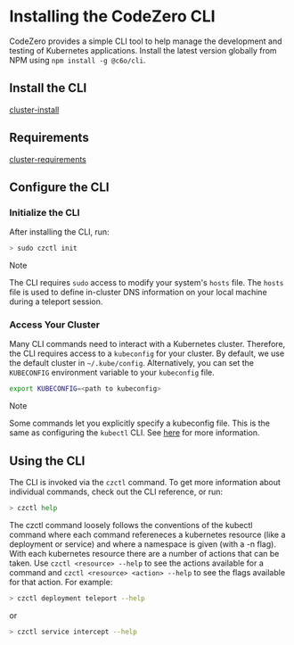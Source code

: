 # Installing the CodeZero CLI

CodeZero provides a simple CLI tool to help manage the development and testing of Kubernetes applications. Install the latest version globally from NPM using `npm install -g @c6o/cli`.

## Install the CLI

[cluster-install](../../_fragments/cli-install.md ':include')

## Requirements

[cluster-requirements](../../_fragments/cli-requirements.md ':include')

## Configure the CLI

### Initialize the CLI

After installing the CLI, run:

```bash
> sudo czctl init
```

> [!NOTE]
> The CLI requires `sudo` access to modify your system's `hosts` file. The `hosts` file
> is used to define in-cluster DNS information on your local machine during a teleport session.

### Access Your Cluster

Many CLI commands need to interact with a Kubernetes cluster. Therefore, the CLI requires access to a `kubeconfig` for your cluster. By default, we use the default cluster in `~/.kube/config`. Alternatively, you can set the `KUBECONFIG` environment variable to your `kubeconfig` file.

```bash
export KUBECONFIG=<path to kubeconfig>
```

> [!NOTE]
> Some commands let you explicitly specify a kubeconfig file.
> This is the same as configuring the `kubectl` CLI. See [here](https://kubernetes.io/docs/concepts/configuration/organize-cluster-access-kubeconfig/) for more information.

## Using the CLI

The CLI is invoked via the `czctl` command. To get more information about individual commands, check out the CLI reference, or run:

```bash
> czctl help
```
The czctl command loosely follows the conventions of the kubectl command where each command refereneces a kubernetes resource 
(like a deployment or service) and where a namespace is given (with a -n flag). With each kubernetes resource there are a number of actions that can be taken. Use `czctl <resource> --help` to see the actions available for a command and `czctl <resource> <action> --help` to see the flags 
available for that action. For example:
```bash
> czctl deployment teleport --help
```
or
```bash
> czctl service intercept --help
```
